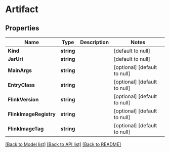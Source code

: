 # Artifact

## Properties
Name | Type | Description | Notes
------------ | ------------- | ------------- | -------------
**Kind** | **string** |  | [default to null]
**JarUri** | **string** |  | [default to null]
**MainArgs** | **string** |  | [optional] [default to null]
**EntryClass** | **string** |  | [optional] [default to null]
**FlinkVersion** | **string** |  | [optional] [default to null]
**FlinkImageRegistry** | **string** |  | [optional] [default to null]
**FlinkImageTag** | **string** |  | [optional] [default to null]

[[Back to Model list]](../README.md#documentation-for-models) [[Back to API list]](../README.md#documentation-for-api-endpoints) [[Back to README]](../README.md)


